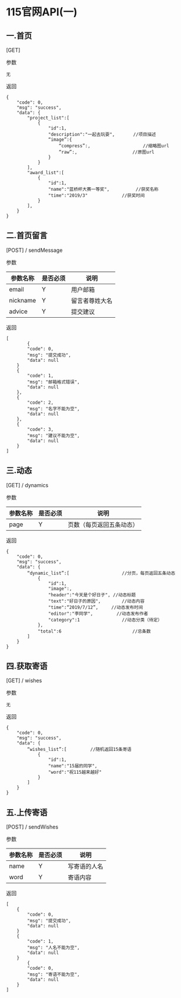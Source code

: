 # 115官网API(一)

## 一.首页

[GET]

参数

~~~ 
无
~~~

返回

~~~ 
{
    "code": 0,
    "msg": "success",
    "data": {
    	"project_list":[
    		{
    			"id":1,
    			"description":"一起去玩耍",		 //项目描述
    			“image”:{
    				“compress”:,					//缩略图url
    				“raw”:,						//原图url
    			}
    		}
    	],
    	"award_list":[
    		{
    			"id":1,
    			"name":"蓝桥杯大赛一等奖",       	//获奖名称
    			"time":"2019/3"			    //获奖时间
    		}
    	],
    }
}
~~~



## 二.首页留言

[POST] / sendMessage

参数

| 参数名称 | 是否必须 | 说明           |
| -------- | -------- | -------------- |
| email    | Y        | 用户邮箱       |
| nickname | Y        | 留言者尊姓大名 |
| advice   | Y        | 提交建议       |

返回

~~~ 
[
		{
        "code": 0,
        "msg": "提交成功",
        "data": null
    }
    {
        "code": 1,
        "msg": "邮箱格式错误",
        "data": null
    },
    {
        "code": 2,
        "msg": "名字不能为空",
        "data": null
    },
    {
        "code": 3,
        "msg": "建议不能为空",
        "data": null
    }
]
~~~



## 三.动态

[GET] / dynamics

参数

| 参数名称 | 是否必须 | 说明                     |
| -------- | -------- | ------------------------ |
| page     | Y        | 页数（每页返回五条动态） |

返回

~~~ 
{
    "code": 0,
    "msg": "success",
    "data": {
    	“dynamic_list”:[					//分页，每页返回五条动态
    		{
    			"id":1,
    			"image":,
    			"header":"今天是个好日子",	//动态标题
    			"text":"好日子的原因",		//动态内容
    			"time":“2019/7/12”,		//动态发布时间
    			"editor":"李同学",			//动态发布作者
    			"category":1				//动态分类（待定）
    		},
    		"total":6							//总条数
    	]
    }
}
~~~



## 四.获取寄语

[GET] / wishes

参数

~~~ 
无
~~~

返回

~~~ 
{
    "code": 0,
    "msg": "success",
    "data": {
    	“wishes_list”:[			//随机返回15条寄语
    		{
    			"id":1,
    			"name":"15届的同学",
    			"word":"祝115越来越好"
    		}
    	]
    }
}
~~~



## 五.上传寄语

[POST] / sendWishes

参数

| 参数名称 | 是否必须 | 说明         |
| -------- | -------- | ------------ |
| name     | Y        | 写寄语的人名 |
| word     | Y        | 寄语内容     |

返回

~~~ 
[
    {
        "code": 0,
        "msg": "提交成功",
        "data": null
    }
    {
        "code": 1,
        "msg": "人名不能为空",
        "data": null
    }
		{
        "code": 0,
        "msg": "寄语不能为空",
        "data": null
    }
]
~~~

